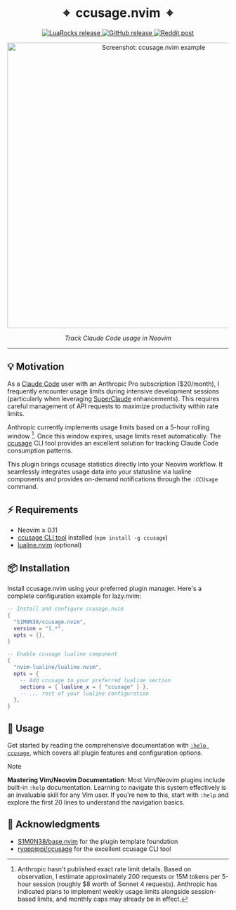 <div align="center">
  <h1>⌖&nbsp;&nbsp;ccusage.nvim&nbsp;&nbsp;⌖</h1>
  <p align="center">
    <a href="https://luarocks.org/modules/S1M0N38/ccusage.nvim">
      <img alt="LuaRocks release" src="https://img.shields.io/luarocks/v/S1M0N38/ccusage.nvim?style=for-the-badge&color=5d2fbf"/>
    </a>
    <a href="https://github.com/S1M0N38/ccusage.nvim/releases">
      <img alt="GitHub release" src="https://img.shields.io/github/v/release/S1M0N38/ccusage.nvim?style=for-the-badge&label=GitHub"/>
    </a>
    <a href="https://www.reddit.com/r/neovim/comments/1mdba49/ccusagenvim_track_claude_code_usage_in_neovim/">
      <img alt="Reddit post" src="https://img.shields.io/badge/post-reddit?style=for-the-badge&label=Reddit&color=FF5700"/>
    </a>
  </p>
  <div><img width="650" alt="Screenshot: ccusage.nvim example" src="https://github.com/user-attachments/assets/bb160e3c-80d0-4249-87fb-e270ab967b84" /></div>
  <p><em>Track Claude Code usage in Neovim</em></p>
</div>


---

## 💡 Motivation

As a [Claude Code](https://www.anthropic.com/claude-code) user with an Anthropic Pro subscription ($20/month), I frequently encounter usage limits during intensive development sessions (particularly when leveraging [SuperClaude](https://github.com/SuperClaude-Org/SuperClaude_Framework) enhancements). This requires careful management of API requests to maximize productivity within rate limits.

Anthropic currently implements usage limits based on a 5-hour rolling window [^1]. Once this window expires, usage limits reset automatically. The [ccusage](https://github.com/ryoppippi/ccusage) CLI tool provides an excellent solution for tracking Claude Code consumption patterns.

This plugin brings ccusage statistics directly into your Neovim workflow. It seamlessly integrates usage data into your statusline via lualine components and provides on-demand notifications through the `:CCUsage` command.


## ⚡️ Requirements

- Neovim ≥ 0.11
- [ccusage CLI tool](https://www.npmjs.com/package/ccusage) installed (`npm install -g ccusage`)
- [lualine.nvim](https://github.com/nvim-lualine/lualine.nvim) (optional)

## 📦 Installation

Install ccusage.nvim using your preferred plugin manager. Here's a complete configuration example for lazy.nvim:


```lua
-- Install and configure ccusage.nvim
{
  "S1M0N38/ccusage.nvim",
  version = "1.*",
  opts = {},
}
```

```lua
-- Enable ccusage lualine component
{
  "nvim-lualine/lualine.nvim",
  opts = {
    -- Add ccusage to your preferred lualine section
    sections = { lualine_x = { "ccusage" } },
    -- ... rest of your lualine configuration
  },
}
```


## 🚀 Usage

Get started by reading the comprehensive documentation with [`:help ccusage`](https://github.com/S1M0N38/ccusage.nvim/blob/main/doc/ccusage.txt), which covers all plugin features and configuration options.

> [!NOTE]
> **Mastering Vim/Neovim Documentation**: Most Vim/Neovim plugins include built-in `:help` documentation. Learning to navigate this system effectively is an invaluable skill for any Vim user. If you're new to this, start with `:help` and explore the first 20 lines to understand the navigation basics.


## 🙏 Acknowledgments

- [S1M0N38/base.nvim](https://github.com/S1M0N38/base.nvim) for the plugin template foundation
- [ryoppippi/ccusage](https://github.com/ryoppippi/ccusage) for the excellent ccusage CLI tool

[^1]: Anthropic hasn't published exact rate limit details. Based on observation, I estimate approximately 200 requests or 15M tokens per 5-hour session (roughly $8 worth of Sonnet 4 requests). Anthropic has indicated plans to implement weekly usage limits alongside session-based limits, and monthly caps may already be in effect.
